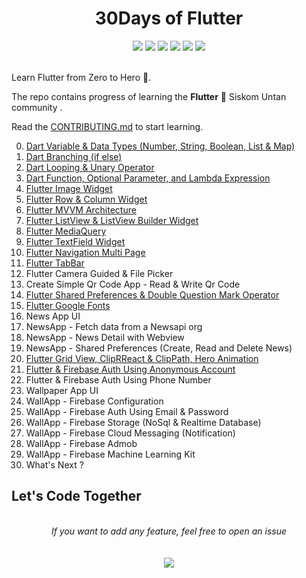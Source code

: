 <h1 align="center">30Days of Flutter</h1>
<div align="center">  
<a href="https://github.com/hutomosaktikartiko/flutter-awesome-animation/stargazers"><img src="https://img.shields.io/github/stars/hutomosaktikartiko/30Days-of-Flutter?style=flat"/></a>
<a href="https://github.com/hutomosaktikartiko/flutter-awesome-animation/network/members"><img src="https://img.shields.io/github/forks/hutomosaktikartiko/30Days-of-Flutter?style=flat"/></a>
<a href="https://github.com/hutomosaktikartiko/flutter-awesome-animation/pulls"><img src="https://img.shields.io/github/issues-pr/hutomosaktikartiko/30Days-of-Flutter?style=flat?color=yellow"/></a>
<a href="https://github.com/hutomosaktikartiko/flutter-awesome-animation/issues"><img src="https://img.shields.io/github/issues/hutomosaktikartiko/30Days-of-Flutter?style=flat"/></a>
<a href="https://github.com/hutomosaktikartiko/flutter-awesome-animation/graphs/contributors"><img src="https://img.shields.io/github/contributors/hutomosaktikartiko/30Days-of-Flutter?color=orange"/></a>
<a href="https://github.com/hutomosaktikartiko/flutter-awesome-animation/blob/master/LICENSE"><img src="https://img.shields.io/github/license/hutomosaktikartiko/30Days-of-Flutter?color=1abc9c"/></a>
<br><br>
</div>

Learn Flutter from Zero to Hero 🤩.

The repo contains progress of learning the **Flutter** 💙 Siskom Untan community .

Read the [CONTRIBUTING.md](https://github.com/hutomosaktikartiko/30Days-of-Flutter/blob/master/CONTRIBUTING.md) to start learning.

0. [Dart Variable & Data Types (Number, String, Boolean, List & Map)](https://medium.com/smkdev/pengenalan-tipe-data-danvariabel-pada-dart-131bb58d3da2)
1. [Dart Branching (if else)](https://www.youtube.com/watch?v=e9hYhWwo89k&list=PLZQbl9Jhl-VDeCuNNp7C2SR1lFsIjQRQo&index=2)
2. [Dart Looping & Unary Operator](https://www.youtube.com/watch?v=dhJuvzp-U68&list=PLZQbl9Jhl-VDeCuNNp7C2SR1lFsIjQRQo&index=3)
3. [Dart Function, Optional Parameter, and Lambda Expression](https://www.youtube.com/watch?v=XCJqCwV0Mao&list=PLZQbl9Jhl-VDeCuNNp7C2SR1lFsIjQRQo&index=4)
4. [Flutter Image Widget](https://www.youtube.com/watch?v=FMOXXLWEGss&list=PLZQbl9Jhl-VACm40h5t6QMDB92WlopQmV&index=14)
5. [Flutter Row & Column Widget](https://www.youtube.com/watch?v=QBvjj5PuzLQ&list=PLZQbl9Jhl-VACm40h5t6QMDB92WlopQmV&index=5)
6. [Flutter MVVM Architecture](https://www.youtube.com/watch?v=5ZwNx9GG3pc&list=PLZQbl9Jhl-VACm40h5t6QMDB92WlopQmV&index=54&t=49s)
7. [Flutter ListView & ListView Builder Widget](https://www.youtube.com/watch?v=QSpSKTcR44s&list=PLZQbl9Jhl-VACm40h5t6QMDB92WlopQmV&index=9)
8. [Flutter MediaQuery](https://www.youtube.com/watch?v=GPbUblY_mfc&list=PLZQbl9Jhl-VACm40h5t6QMDB92WlopQmV&index=22)
9. [Flutter TextField Widget](https://www.youtube.com/watch?v=aHT7v_4UBtA&list=PLZQbl9Jhl-VACm40h5t6QMDB92WlopQmV&index=20)
10. [Flutter Navigation Multi Page](https://www.youtube.com/watch?v=CCNnUesNJi4&list=PLZQbl9Jhl-VACm40h5t6QMDB92WlopQmV&index=17)
11. [Flutter TabBar](https://www.youtube.com/watch?v=BF_NXbdZQ3w&list=PLZQbl9Jhl-VACm40h5t6QMDB92WlopQmV&index=28)
12. Flutter Camera Guided & File Picker
13. Create Simple Qr Code App - Read & Write Qr Code
14. [Flutter Shared Preferences & Double Question Mark Operator](https://www.youtube.com/watch?v=U9Mg-Ce1yv0)
15. [Flutter Google Fonts](https://www.youtube.com/watch?v=HgSptswmZiU&list=PLZQbl9Jhl-VACm40h5t6QMDB92WlopQmV&index=74)
16. News App UI
17. NewsApp - Fetch data from a Newsapi org
18. NewsApp - News Detail with Webview
19. NewsApp - Shared Preferences (Create, Read and Delete News)
20. [Flutter Grid View, ClipRReact & ClipPath, Hero Animation](https://daengweb.id/mengenal-widget-flutter-6-grid-view-cliprreact-clippath-hero-animation)
21. [Flutter & Firebase Auth Using Anonymous Account](https://www.youtube.com/watch?v=N4JpBZXSGLk)
22. Flutter & Firebase Auth Using Phone Number
23. Wallpaper App UI
24. WallApp - Firebase Configuration
25. WallApp - Firebase Auth Using Email & Password
26. WallApp - Firebase Storage (NoSql & Realtime Database)
27. WallApp - Firebase Cloud Messaging (Notification)
28. WallApp - Firebase Admob
29. WallApp - Firebase Machine Learning Kit
30. What's Next ?


## Let's Code Together

<br>
<div align="center">  
<i>If you want to add any feature, feel free to open an issue</i><br><br>
<br>
<a href="https://github.com/hutomosaktikartiko/30Days-of-Flutter/issues/new"><img src="https://img.shields.io/badge/Query-Ask_Us_Anything-blue"/></a><br>
<br>

</div>
